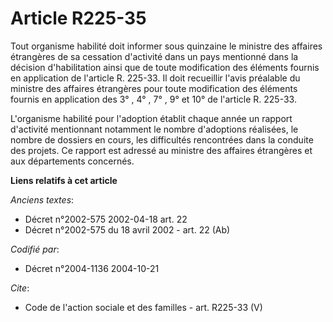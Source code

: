 # Article R225-35

Tout organisme habilité doit informer sous quinzaine le ministre des affaires étrangères de sa cessation d'activité dans un
pays mentionné dans la décision d'habilitation ainsi que de toute modification des éléments fournis en application de
l'article R. 225-33. Il doit recueillir l'avis préalable du ministre des affaires étrangères pour toute modification des
éléments fournis en application des 3° , 4° , 7° , 9° et 10° de l'article R. 225-33.

L'organisme habilité pour l'adoption établit chaque année un rapport d'activité mentionnant notamment le nombre d'adoptions
réalisées, le nombre de dossiers en cours, les difficultés rencontrées dans la conduite des projets. Ce rapport est adressé
au ministre des affaires étrangères et aux départements concernés.

**Liens relatifs à cet article**

_Anciens textes_:

  - Décret n°2002-575 2002-04-18 art. 22
  - Décret n°2002-575 du 18 avril 2002 - art. 22 (Ab)

_Codifié par_:

  - Décret n°2004-1136 2004-10-21

_Cite_:

  - Code de l'action sociale et des familles - art. R225-33 (V)
